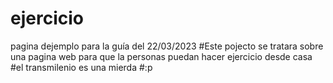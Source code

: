 # ejercicio
pagina dejemplo para la guía del 22/03/2023
#Este pojecto se tratara sobre una pagina web para que la personas puedan hacer ejercicio desde casa
#el transmilenio es una mierda
#:p
